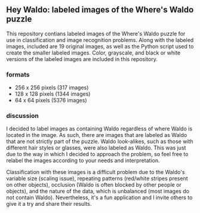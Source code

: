 ## Hey Waldo: labeled images of the Where's Waldo puzzle

This repository contians labeled images of the Where's Waldo puzzle for use in classification and image recognition problems. Along with the labeled images, included are 19 original images, as well as the Python script used to create the smaller labeled images. Color, grayscale, and black or white versions of the labeled images are included in this repository. 

### formats
- 256 x 256 pixels (317 images)
- 128 x 128 pixels (1344 images)
- 64 x 64 pixels (5376 images)

### discussion

I decided to label images as containing Waldo regardless of where Waldo is located in the image. As such, there are images that are labeled as Waldo that are not strictly part of the puzzle. Waldo look-alikes, such as those with different hair styles or glasses, were also labeled as Waldo. This was just due to the way in which I decided to approach the problem, so feel free to relabel the images according to your needs and interpretation. 

Classification with these images is a difficult problem due to the Waldo's variable size (scaling issue), repeating patterns (red/white stripes present on other objects), occlusion (Waldo is often blocked by other people or objects), and the nature of the data, which is unbalanced (most images do not contain Waldo). Nevertheless, it's a fun application and I invite others to give it a try and share their results. 
